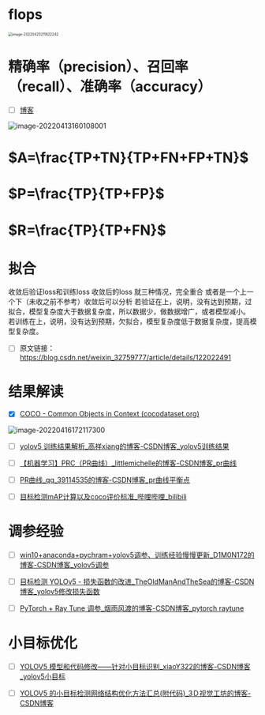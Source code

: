 # flops

<img src="https://raw.githubusercontent.com/yin-qiyu/picbed/master/img/202204202116270.png" alt="image-20220420211622242" style="zoom:50%;" />





# 精确率（precision）、召回率（recall）、准确率（accuracy）

- [ ] [博客](https://blog.csdn.net/duan19920101/article/details/121726392)

![image-20220413160108001](https://raw.githubusercontent.com/yin-qiyu/picbed/master/img/202204131601052.png)

# $A=\frac{TP+TN}{TP+FN+FP+TN}$



# $P=\frac{TP}{TP+FP}$



# $R=\frac{TP}{TP+FN}$



# 拟合

收敛后验证loss和训练loss 收敛后的loss 就三种情况，完全重合
或者是一个上一个下（未收之前不参考）收敛后可以分析
若验证在上，说明，没有达到预期，过拟合，模型复杂度大于数据复杂度，所以数据少，做数据增广，或者模型减小。
若训练在上，说明，没有达到预期，欠拟合，模型复杂度低于数据复杂度，提高模型复杂度。
- [ ] 原文链接：https://blog.csdn.net/weixin_32759777/article/details/122022491



# 结果解读

- [x] [COCO - Common Objects in Context (cocodataset.org)](https://cocodataset.org/#detection-eval)

![image-20220416172117300](https://raw.githubusercontent.com/yin-qiyu/picbed/master/img/202204161721331.png)

- [ ] [yolov5 训练结果解析_高祥xiang的博客-CSDN博客_yolov5训练结果](https://blog.csdn.net/qq_27278957/article/details/119968555?utm_medium=distribute.pc_relevant.none-task-blog-2~default~baidujs_baidulandingword~default-0.pc_relevant_antiscanv2&spm=1001.2101.3001.4242.1&utm_relevant_index=3)



- [ ] [【机器学习】PRC（PR曲线）_littlemichelle的博客-CSDN博客_pr曲线](https://blog.csdn.net/weixin_31866177/article/details/88776718?ops_request_misc=%7B%22request%5Fid%22%3A%22162484280716780261910347%22%2C%22scm%22%3A%2220140713.130102334..%22%7D&request_id=162484280716780261910347&biz_id=0&utm_medium=distribute.pc_search_result.none-task-blog-2~all~sobaiduend~default-7-88776718.pc_search_result_before_js&utm_term=PR曲线&spm=1018.2226.3001.4187)

  

- [ ] [PR曲线_qq_39114535的博客-CSDN博客_pr曲线平衡点](https://blog.csdn.net/qq_39114535/article/details/115006696?ops_request_misc=%7B%22request%5Fid%22%3A%22162484280716780269893500%22%2C%22scm%22%3A%2220140713.130102334.pc%5Fall.%22%7D&request_id=162484280716780269893500&biz_id=0&utm_medium=distribute.pc_search_result.none-task-blog-2~all~first_rank_v2~rank_v29-9-115006696.pc_search_result_before_js&utm_term=PR曲线&spm=1018.2226.3001.4187)



- [ ] [目标检测mAP计算以及coco评价标准_哔哩哔哩_bilibili](https://www.bilibili.com/video/BV1ez4y1X7g2/?spm_id_from=333.788.recommend_more_video.2)









# 调参经验

- [ ] [win10+anaconda+pychram+yolov5调参、训练经验慢慢更新_D1M0N172的博客-CSDN博客_yolov5调参](https://blog.csdn.net/qwazp3526cn/article/details/115436153?spm=1001.2101.3001.6650.6&utm_medium=distribute.pc_relevant.none-task-blog-2~default~BlogCommendFromBaidu~Rate-6.pc_relevant_antiscanv2&depth_1-utm_source=distribute.pc_relevant.none-task-blog-2~default~BlogCommendFromBaidu~Rate-6.pc_relevant_antiscanv2&utm_relevant_index=9)





- [ ] [目标检测 YOLOv5 - 损失函数的改进_TheOldManAndTheSea的博客-CSDN博客_yolov5修改损失函数](https://blog.csdn.net/flyfish1986/article/details/120534863?ops_request_misc=%7B%22request%5Fid%22%3A%22164994154016780265435447%22%2C%22scm%22%3A%2220140713.130102334.pc%5Fall.%22%7D&request_id=164994154016780265435447&biz_id=0&utm_medium=distribute.pc_search_result.none-task-blog-2~all~first_rank_ecpm_v1~rank_v31_ecpm-19-120534863.142^v8^pc_search_result_cache,157^v4^control&utm_term=yolov5+loss&spm=1018.2226.3001.4187)



- [ ] [PyTorch + Ray Tune 调参_烟雨风渡的博客-CSDN博客_pytorch raytune](https://blog.csdn.net/tszupup/article/details/112059788)



# 小目标优化

- [ ] [YOLOV5 模型和代码修改——针对小目标识别_xiaoY322的博客-CSDN博客_yolov5小目标](https://blog.csdn.net/weixin_56184890/article/details/119840555?utm_medium=distribute.pc_relevant.none-task-blog-2~default~baidujs_baidulandingword~default-0.pc_relevant_default&spm=1001.2101.3001.4242.1&utm_relevant_index=3)

- [ ] [YOLOV5 的小目标检测网络结构优化方法汇总(附代码)_3Ｄ视觉工坊的博客-CSDN博客](https://blog.csdn.net/Yong_Qi2015/article/details/122375061?utm_medium=distribute.pc_relevant.none-task-blog-2~default~baidujs_baidulandingword~default-0.pc_relevant_default&spm=1001.2101.3001.4242.1&utm_relevant_index=3)